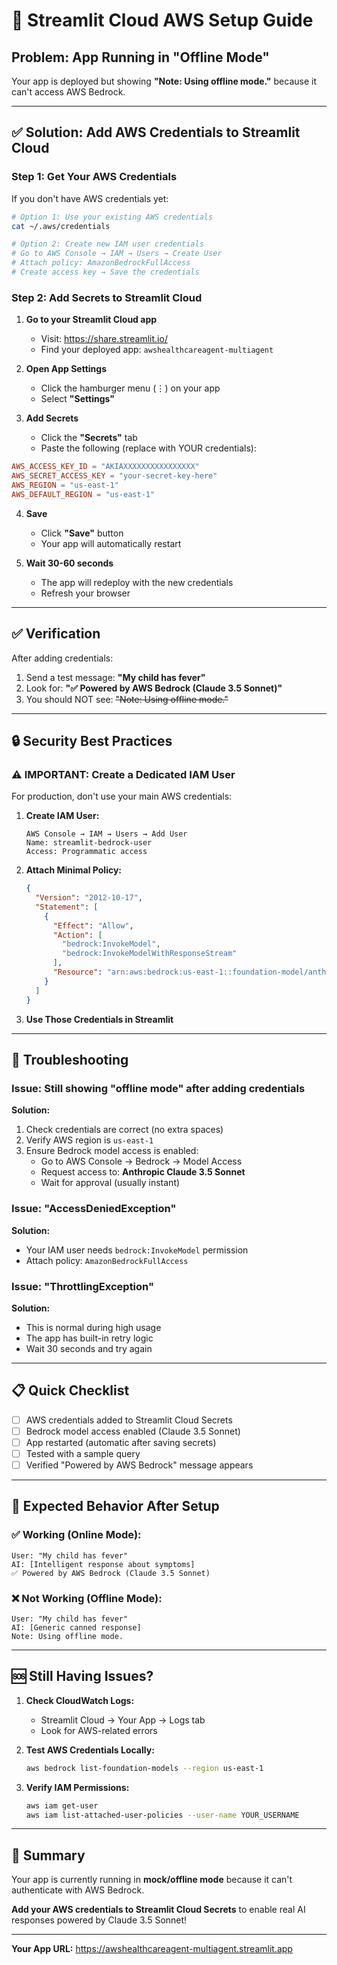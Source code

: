 # 🔐 Streamlit Cloud AWS Setup Guide

## Problem: App Running in "Offline Mode"

Your app is deployed but showing **"Note: Using offline mode."** because it can't access AWS Bedrock.

---

## ✅ Solution: Add AWS Credentials to Streamlit Cloud

### Step 1: Get Your AWS Credentials

If you don't have AWS credentials yet:

```bash
# Option 1: Use your existing AWS credentials
cat ~/.aws/credentials

# Option 2: Create new IAM user credentials
# Go to AWS Console → IAM → Users → Create User
# Attach policy: AmazonBedrockFullAccess
# Create access key → Save the credentials
```

### Step 2: Add Secrets to Streamlit Cloud

1. **Go to your Streamlit Cloud app**
   - Visit: https://share.streamlit.io/
   - Find your deployed app: `awshealthcareagent-multiagent`

2. **Open App Settings**
   - Click the hamburger menu (⋮) on your app
   - Select **"Settings"**

3. **Add Secrets**
   - Click the **"Secrets"** tab
   - Paste the following (replace with YOUR credentials):

```toml
AWS_ACCESS_KEY_ID = "AKIAXXXXXXXXXXXXXXXX"
AWS_SECRET_ACCESS_KEY = "your-secret-key-here"
AWS_REGION = "us-east-1"
AWS_DEFAULT_REGION = "us-east-1"
```

4. **Save**
   - Click **"Save"** button
   - Your app will automatically restart

5. **Wait 30-60 seconds**
   - The app will redeploy with the new credentials
   - Refresh your browser

---

## ✅ Verification

After adding credentials:

1. Send a test message: **"My child has fever"**
2. Look for: **"✅ Powered by AWS Bedrock (Claude 3.5 Sonnet)"**
3. You should NOT see: ~~"Note: Using offline mode."~~

---

## 🔒 Security Best Practices

### ⚠️ IMPORTANT: Create a Dedicated IAM User

For production, don't use your main AWS credentials:

1. **Create IAM User:**
   ```
   AWS Console → IAM → Users → Add User
   Name: streamlit-bedrock-user
   Access: Programmatic access
   ```

2. **Attach Minimal Policy:**
   ```json
   {
     "Version": "2012-10-17",
     "Statement": [
       {
         "Effect": "Allow",
         "Action": [
           "bedrock:InvokeModel",
           "bedrock:InvokeModelWithResponseStream"
         ],
         "Resource": "arn:aws:bedrock:us-east-1::foundation-model/anthropic.claude-3-5-sonnet-20240620-v1:0"
       }
     ]
   }
   ```

3. **Use Those Credentials in Streamlit**

---

## 🐛 Troubleshooting

### Issue: Still showing "offline mode" after adding credentials

**Solution:**
1. Check credentials are correct (no extra spaces)
2. Verify AWS region is `us-east-1`
3. Ensure Bedrock model access is enabled:
   - Go to AWS Console → Bedrock → Model Access
   - Request access to: **Anthropic Claude 3.5 Sonnet**
   - Wait for approval (usually instant)

### Issue: "AccessDeniedException"

**Solution:**
- Your IAM user needs `bedrock:InvokeModel` permission
- Attach policy: `AmazonBedrockFullAccess`

### Issue: "ThrottlingException"

**Solution:**
- This is normal during high usage
- The app has built-in retry logic
- Wait 30 seconds and try again

---

## 📋 Quick Checklist

- [ ] AWS credentials added to Streamlit Cloud Secrets
- [ ] Bedrock model access enabled (Claude 3.5 Sonnet)
- [ ] App restarted (automatic after saving secrets)
- [ ] Tested with a sample query
- [ ] Verified "Powered by AWS Bedrock" message appears

---

## 🎯 Expected Behavior After Setup

### ✅ Working (Online Mode):
```
User: "My child has fever"
AI: [Intelligent response about symptoms]
✅ Powered by AWS Bedrock (Claude 3.5 Sonnet)
```

### ❌ Not Working (Offline Mode):
```
User: "My child has fever"
AI: [Generic canned response]
Note: Using offline mode.
```

---

## 🆘 Still Having Issues?

1. **Check CloudWatch Logs:**
   - Streamlit Cloud → Your App → Logs tab
   - Look for AWS-related errors

2. **Test AWS Credentials Locally:**
   ```bash
   aws bedrock list-foundation-models --region us-east-1
   ```

3. **Verify IAM Permissions:**
   ```bash
   aws iam get-user
   aws iam list-attached-user-policies --user-name YOUR_USERNAME
   ```

---

## 📝 Summary

Your app is currently running in **mock/offline mode** because it can't authenticate with AWS Bedrock. 

**Add your AWS credentials to Streamlit Cloud Secrets** to enable real AI responses powered by Claude 3.5 Sonnet!

---

**Your App URL:** https://awshealthcareagent-multiagent.streamlit.app

